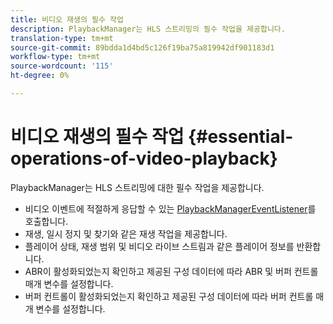```yaml
---
title: 비디오 재생의 필수 작업
description: PlaybackManager는 HLS 스트리밍의 필수 작업을 제공합니다.
translation-type: tm+mt
source-git-commit: 89bdda1d4bd5c126f19ba75a819942df901183d1
workflow-type: tm+mt
source-wordcount: '115'
ht-degree: 0%

---
```



# 비디오 재생의 필수 작업 {#essential-operations-of-video-playback}

PlaybackManager는 HLS 스트리밍에 대한 필수 작업을 제공합니다.

* 비디오 이벤트에 적절하게 응답할 수 있는 [PlaybackManagerEventListener](https://help.adobe.com/en_US/primetime/api/reference_implementation/android/javadoc/com/adobe/primetime/reference/manager/PlaybackManager.PlaybackManagerEventListener.html)를 호출합니다.
* 재생, 일시 정지 및 찾기와 같은 재생 작업을 제공합니다.
* 플레이어 상태, 재생 범위 및 비디오 라이브 스트림과 같은 플레이어 정보를 반환합니다.
* ABR이 활성화되었는지 확인하고 제공된 구성 데이터에 따라 ABR 및 버퍼 컨트롤 매개 변수를 설정합니다.
* 버퍼 컨트롤이 활성화되었는지 확인하고 제공된 구성 데이터에 따라 버퍼 컨트롤 매개 변수를 설정합니다.